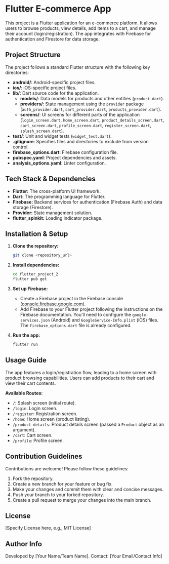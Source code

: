# Flutter E-commerce App

This project is a Flutter application for an e-commerce platform. It allows users to browse products, view details, add items to a cart, and manage their account (login/registration). The app integrates with Firebase for authentication and Firestore for data storage.

## Project Structure

The project follows a standard Flutter structure with the following key directories:

- **android/**: Android-specific project files.
- **ios/**: iOS-specific project files.
- **lib/**: Dart source code for the application.
    - **models/**: Data models for products and other entities (`product.dart`).
    - **providers/**: State management using the `provider` package (`auth_provider.dart`, `cart_provider.dart`, `products_provider.dart`).
    - **screens/**: UI screens for different parts of the application (`login_screen.dart`, `home_screen.dart`, `product_details_screen.dart`, `cart_screen.dart`, `profile_screen.dart`, `register_screen.dart`, `splash_screen.dart`).
- **test/**: Unit and widget tests (`widget_test.dart`).
- **.gitignore**: Specifies files and directories to exclude from version control.
- **firebase_options.dart**: Firebase configuration file.
- **pubspec.yaml**: Project dependencies and assets.
- **analysis_options.yaml**: Linter configuration.


## Tech Stack & Dependencies

- **Flutter:** The cross-platform UI framework.
- **Dart:** The programming language for Flutter.
- **Firebase:** Backend services for authentication (Firebase Auth) and data storage (Firestore).
- **Provider:** State management solution.
- **flutter_spinkit:** Loading indicator package.

## Installation & Setup

1. **Clone the repository:**
   ```bash
   git clone <repository_url>
   ```

2. **Install dependencies:**
   ```bash
   cd flutter_project_2
   flutter pub get
   ```

3. **Set up Firebase:**
   - Create a Firebase project in the Firebase console ([console.firebase.google.com](console.firebase.google.com)).
   - Add Firebase to your Flutter project following the instructions on the Firebase documentation. You'll need to configure the `google-services.json` (Android) and `GoogleService-Info.plist` (iOS) files.  The `firebase_options.dart` file is already configured.

4. **Run the app:**
   ```bash
   flutter run
   ```

## Usage Guide

The app features a login/registration flow, leading to a home screen with product browsing capabilities. Users can add products to their cart and view their cart contents.

**Available Routes:**

- `/`: Splash screen (initial route).
- `/login`: Login screen.
- `/register`: Registration screen.
- `/home`: Home screen (product listing).
- `/product-details`: Product details screen (passed a `Product` object as an argument).
- `/cart`: Cart screen.
- `/profile`: Profile screen.


## Contribution Guidelines

Contributions are welcome! Please follow these guidelines:

1. Fork the repository.
2. Create a new branch for your feature or bug fix.
3. Make your changes and commit them with clear and concise messages.
4. Push your branch to your forked repository.
5. Create a pull request to merge your changes into the main branch.

## License

[Specify License here, e.g., MIT License]

## Author Info

Developed by [Your Name/Team Name]. Contact: [Your Email/Contact Info]
